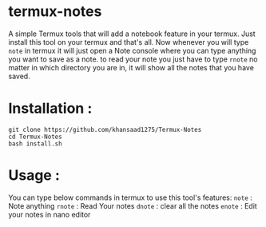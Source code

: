 # termux-notes
A simple Termux tools that will add a notebook feature in your termux. 
Just install this tool on your termux and that's all. Now whenever you 
will type `note` in termux it will just open a Note console where you 
can type anything you want to save as a note. to read your note you just 
have to type `rnote` no matter in which directory you are in, it will 
show all the notes that you have saved.

# Installation :

`git clone https://github.com/khansaad1275/Termux-Notes` <br>
`cd Termux-Notes` <br>
`bash install.sh` <br>


# Usage :

You can type below commands in termux to use this tool's features:
`note` : Note anything
`rnote` : Read Your notes
`dnote` : clear all the notes
`enote` : Edit your notes in nano editor
